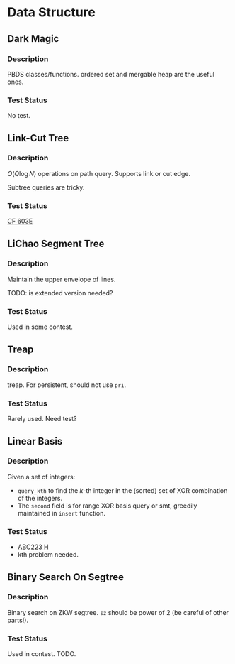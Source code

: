 # Data Structure

## Dark Magic
### Description
PBDS classes/functions.
ordered set and mergable heap are the useful ones.
### Test Status
No test.

## Link-Cut Tree
### Description
$O(Q\log N)$ operations on path query.
Supports link or cut edge.

Subtree queries are tricky.
### Test Status
[CF 603E](https://codeforces.com/contest/603/submission/175289794)

## LiChao Segment Tree
### Description
Maintain the upper envelope of lines.

TODO: is extended version needed?
### Test Status
Used in some contest.

## Treap
### Description
treap. For persistent, should not use `pri`.
### Test Status
Rarely used. Need test?

## Linear Basis
### Description
Given a set of integers:
- `query_kth` to find the $k$-th integer in the (sorted)
    set of XOR combination of the integers.
- The `second` field is for range XOR basis query or smt,
    greedily maintained in `insert` function.

### Test Status
- [ABC223 H](https://atcoder.jp/contests/abc223/submissions/35070056)
- kth problem needed.

## Binary Search On Segtree
### Description
Binary search on ZKW segtree.
`sz` should be power of $2$ (be careful of other parts!).
### Test Status
Used in contest. TODO.
